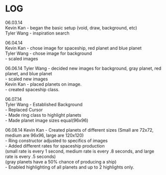 LOG
===

06.03.14<br>
Kevin Kan - began the basic setup (void, draw, background, etc)<br>
Tyler Wang - inspiration search<br>

06.04.14<br>
Kevin Kan - chose image for spaceship, red planet and blue planet<br>
Tyler Wang - chose image for background<br>
	   - scaled images<br>

06.06.14
Tyler Wang - decided new images for background, gray planet, red planet, and blue planet<br>
	   - scaled new images<br>
Kevin Kan - placed planets on image.<br>
	  - created spaceship class.<br>

06.07.14<br>
Tyler Wang - Established Background<br>
	   - Replaced Cursor<br>
	   - Made ring class to highlight planets<br>
	   - Made planet image sizes equal(96x96)<br>

06.08.14
Kevin Kan - Created planets of different sizes (Small are 72x72, medium are 96x96, large are  120x120)<br>
	  - Ring constructor adjusted to specifics of images<br>
	  - Added different rates for spaceship production<br>
	(small rate is every 1 second, medium rate is every .8 seconds, and large rate is every .5 seconds)<br>
	(gray planets have a 50% chance of producing a ship)<br>
	  - Enabled highlighting of all planets and up to 2 highlights only. <br>
